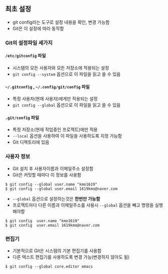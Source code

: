 ## 최초 설정
- git config라는 도구로 설정 내용을 확인, 변경 가능함
- Git은 이 설정에 따라 동작함
### Git의 설정파일 세가지
#### ```/etc/gitconfig``` 파일
- 시스템의 모든 사용자와 모든 저장소에 적용되는 설정
- ```git config --system``` 옵션으로 이 파일을 읽고 쓸 수 있음
#### ```~/.gitconfig``` , ```~/.config/git/config``` 파일
- 특정 사용자(현재 사용자)에게만 적용되는 설정
- ```git config --global``` 옵션으로 이 파일을 읽고 쓸 수 있음
#### ```.git/config``` 파일
- 특정 저장소(현재 작업중인 프로젝트)에만 적용
- ```--local``` 옵션을 사용하여 이 파일을 사용하도록 지정 가능함
- Git 디렉토리에 있음
### 사용자 정보
- Git 설치 후 사용자이름과 이메일주소 설정함
- Git은 커밋할 때마다 이 정보를 사용함
``` console
$ git config --global user.name "kmo1619"
$ git config --global user.email 1619kmo@naver.com
```
- ```--global``` 옵션으로 설정하는것은 **한번만 가능함**
- 프로젝트마다 다른 이름과 이메일주소를 사용시 ```--global``` 옵션을 빼고 명령을 실행해야함
``` console
$ git config  user.name "kmo1619"
$ git config  user.email 1619kmo@naver.com
```
### 편집기
- 기본적으로 Git은 시스템의 기본 편집기를 사용함
- 다른 텍스트 편집기를 사용하도록 변경 가능(변경하지 않아도 됨)
```console
$ git config --global core.editor emacs
```
